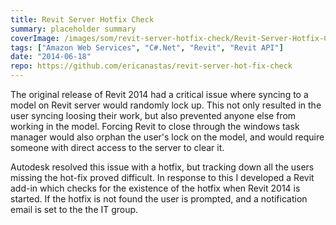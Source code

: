 ```yaml
---
title: Revit Server Hotfix Check
summary: placeholder summary
coverImage: /images/som/revit-server-hotfix-check/Revit-Server-Hotfix-Check.png
tags: ["Amazon Web Services", "C#.Net", "Revit", "Revit API"]
date: "2014-06-18"
repo: https://github.com/ericanastas/revit-server-hot-fix-check
---
```


The original release of Revit 2014 had a critical issue where syncing to a model on Revit server would randomly lock up. This not only resulted in the user syncing loosing their work, but also prevented anyone else from working in the model. Forcing Revit to close through the windows task manager would also orphan the user's lock on the model, and would require someone with direct access to the server to clear it.

Autodesk resolved this issue with a hotfix, but tracking down all the users missing the hot-fix proved difficult. In response to this I developed a Revit add-in which checks for the existence of the hotfix when Revit 2014 is started. If the hotfix is not found the user is prompted, and a notification email is set to the the IT group.
